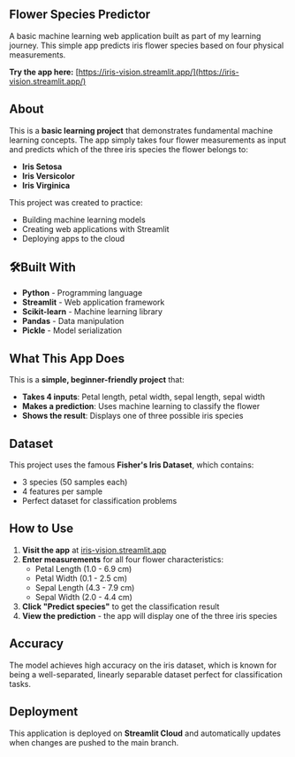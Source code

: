 ## Flower Species Predictor

A basic machine learning web application built as part of my learning journey. This simple app predicts iris flower species based on four physical measurements.

**Try the app here:** [https://iris-vision.streamlit.app/](https://iris-vision.streamlit.app/)

##  About

This is a **basic learning project** that demonstrates fundamental machine learning concepts. The app simply takes four flower measurements as input and predicts which of the three iris species the flower belongs to:
- **Iris Setosa**
- **Iris Versicolor** 
- **Iris Virginica**

This project was created to practice:
- Building machine learning models
- Creating web applications with Streamlit
- Deploying apps to the cloud

## 🛠Built With

- **Python** - Programming language
- **Streamlit** - Web application framework
- **Scikit-learn** - Machine learning library
- **Pandas** - Data manipulation
- **Pickle** - Model serialization

##  What This App Does

This is a **simple, beginner-friendly project** that:

- **Takes 4 inputs**: Petal length, petal width, sepal length, sepal width
- **Makes a prediction**: Uses machine learning to classify the flower
- **Shows the result**: Displays one of three possible iris species

## Dataset

This project uses the famous **Fisher's Iris Dataset**, which contains:
- 3 species (50 samples each)
- 4 features per sample
- Perfect dataset for classification problems

##  How to Use

1. **Visit the app** at [iris-vision.streamlit.app](https://iris-vision.streamlit.app/)
2. **Enter measurements** for all four flower characteristics:
   - Petal Length (1.0 - 6.9 cm)
   - Petal Width (0.1 - 2.5 cm)
   - Sepal Length (4.3 - 7.9 cm)
   - Sepal Width (2.0 - 4.4 cm)
3. **Click "Predict species"** to get the classification result
4. **View the prediction** - the app will display one of the three iris species

##  Accuracy

The model achieves high accuracy on the iris dataset, which is known for being a well-separated, linearly separable dataset perfect for classification tasks.

## Deployment

This application is deployed on **Streamlit Cloud** and automatically updates when changes are pushed to the main branch.

